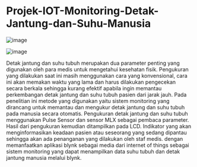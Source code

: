 # Projek-IOT-Monitoring-Detak-Jantung-dan-Suhu-Manusia

![image](https://user-images.githubusercontent.com/108654517/210951800-077a3ff3-b37a-4b49-ad83-d326eac74047.png)

![image](https://user-images.githubusercontent.com/108654517/210951869-c3223710-9f79-4fab-b695-853553882762.png)

Detak jantung dan suhu tubuh merupakan dua parameter penting yang digunakan oleh para 
medis untuk mengetahui kesehatan fisik. Pengukuran yang dilakukan saat ini masih menggunakan cara yang konvensional, 
cara ini akan memakan waktu yang lama dan harus dilakukan pengecekan secara berkala sehingga 
kurang efektif apabila ingin memantau perkembangan detak jantung dan suhu tubuh pasien 
dari jarak jauh. Pada penelitian ini metode yang digunakan yaitu sistem monitoring yang 
dirancang untuk memantau dan mengukur detak jantung dan suhu tubuh pada manusia 
secara otomatis. Pengukuran detak jantung dan suhu tubuh menggunakan Pulse Sensor dan 
sensor MLX sebagai pembaca parameter. Hasil dari pengukuran kemudian ditampilkan 
pada LCD. Indikator yang akan menginformasikan keadaan pasien atau seseorang yang 
sedang dipantau sehingga akan ada penanganan yang dilakukan oleh staf medis. dengan memanfaatkan aplikasi blynk sebagai media dari internet of 
things sebagai sistem monitoring yang dapat menampilkan data suhu tubuh 
dan detak jantung manusia melalui blynk.
